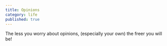 ```yaml
---
title: Opinions
category: life
published: true
---
```



The less you worry
about opinions,
(especially your own)
the freer you will be!
